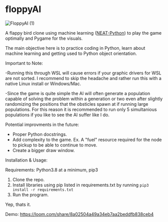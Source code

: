 # floppyAI

![FloppyAI (1)](https://user-images.githubusercontent.com/28866719/198844012-0f64d016-b9d5-4f0e-ab6e-8d8575d2eba6.png)

A flappy bird clone using machine learning ([NEAT-Python](https://link-url-here.org)) to play the game optimally and Pygame for the visuals.

The main objective here is to practice coding in Python, learn about machine learning and getting used to Python object orientation.

Important to Note:

-Running this through WSL will cause errors if your graphic drivers for WSL are not sorted. I recommend to skip the headache and rather run this with a native Linux install or Windows/Mac.

-Since the game is quite simple the AI will often generate a population capable of solving the problem within a generation or two even after slightly randomizing the positions that the obsticles spawn at if running large populations. For this reason it is recommended to run only 5 simultanious populations if you like to see the AI suffer like I do.

Potential improvments in the future:

- Proper Python docstrings.
- Add complexity to the game. Ex. A "fuel" resource required for the node to pickup to be able to continue to move.
- Create a bigger draw window.

Installation & Usage:

Requirements: Python3.8 at a minimum, pip3

1. Clone the repo.
2. Install libraries using pip listed in requirements.txt by running `pip3 install -r requirements.txt`
3. Run the program.

Yep, thats it.

Demo: https://loom.com/share/8a02504a49a34eb7aa2beddfb838ceb4


